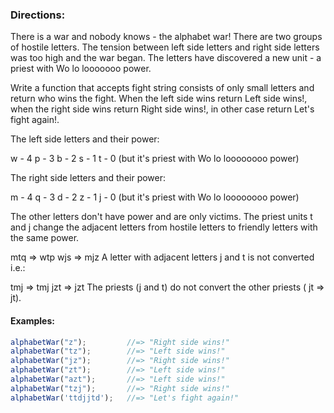 ### Directions:

There is a war and nobody knows - the alphabet war!
There are two groups of hostile letters. The tension between left side letters and right side letters was too high and the war began. The letters have discovered a new unit - a priest with Wo lo looooooo power.

Write a function that accepts fight string consists of only small letters and return who wins the fight. When the left side wins return Left side wins!, when the right side wins return Right side wins!, in other case return Let's fight again!.

The left side letters and their power:

 w - 4
 p - 3 
 b - 2
 s - 1
 t - 0 (but it's priest with Wo lo loooooooo power)

The right side letters and their power:

 m - 4
 q - 3 
 d - 2
 z - 1
 j - 0 (but it's priest with Wo lo loooooooo power)

The other letters don't have power and are only victims.
The priest units t and j change the adjacent letters from hostile letters to friendly letters with the same power.

mtq => wtp
wjs => mjz
A letter with adjacent letters j and t is not converted i.e.:

tmj => tmj
jzt => jzt
The priests (j and t) do not convert the other priests ( jt => jt).

#### Examples: 

```javascript
alphabetWar("z");         //=> "Right side wins!"
alphabetWar("tz");        //=> "Left side wins!" 
alphabetWar("jz");        //=> "Right side wins!" 
alphabetWar("zt");        //=> "Left side wins!" 
alphabetWar("azt");       //=> "Left side wins!"
alphabetWar("tzj");       //=> "Right side wins!"
alphabetWar('ttdjjtd');   //=> "Let's fight again!"
```